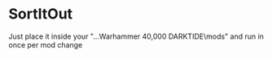 # SortItOut

Just place it inside your "...Warhammer 40,000 DARKTIDE\mods" and run in once per mod change
